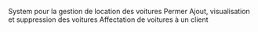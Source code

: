System pour la gestion de location des voitures
Permer Ajout, visualisation et suppression des voitures
Affectation de voitures à un client 
